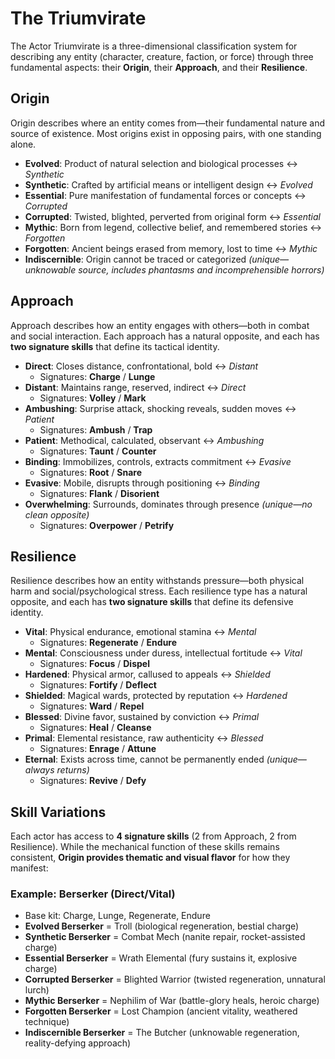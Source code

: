 # The Triumvirate

The Actor Triumvirate is a three-dimensional classification system for describing any entity (character, creature, faction, or force) through three fundamental aspects: their **Origin**, their **Approach**, and their **Resilience**.

## Origin

Origin describes where an entity comes from—their fundamental nature and source of existence. Most origins exist in opposing pairs, with one standing alone.

* **Evolved**: Product of natural selection and biological processes ↔ *Synthetic*
* **Synthetic**: Crafted by artificial means or intelligent design ↔ *Evolved*
* **Essential**: Pure manifestation of fundamental forces or concepts ↔ *Corrupted*
* **Corrupted**: Twisted, blighted, perverted from original form ↔ *Essential*
* **Mythic**: Born from legend, collective belief, and remembered stories ↔ *Forgotten*
* **Forgotten**: Ancient beings erased from memory, lost to time ↔ *Mythic*
* **Indiscernible**: Origin cannot be traced or categorized *(unique—unknowable source, includes phantasms and incomprehensible horrors)*

## Approach

Approach describes how an entity engages with others—both in combat and social interaction. Each approach has a natural opposite, and each has **two signature skills** that define its tactical identity.

* **Direct**: Closes distance, confrontational, bold ↔ *Distant*
  * Signatures: **Charge** / **Lunge**
* **Distant**: Maintains range, reserved, indirect ↔ *Direct*
  * Signatures: **Volley** / **Mark**
* **Ambushing**: Surprise attack, shocking reveals, sudden moves ↔ *Patient*
  * Signatures: **Ambush** / **Trap**
* **Patient**: Methodical, calculated, observant ↔ *Ambushing*
  * Signatures: **Taunt** / **Counter**
* **Binding**: Immobilizes, controls, extracts commitment ↔ *Evasive*
  * Signatures: **Root** / **Snare**
* **Evasive**: Mobile, disrupts through positioning ↔ *Binding*
  * Signatures: **Flank** / **Disorient**
* **Overwhelming**: Surrounds, dominates through presence *(unique—no clean opposite)*
  * Signatures: **Overpower** / **Petrify**

## Resilience

Resilience describes how an entity withstands pressure—both physical harm and social/psychological stress. Each resilience type has a natural opposite, and each has **two signature skills** that define its defensive identity.

* **Vital**: Physical endurance, emotional stamina ↔ *Mental*
  * Signatures: **Regenerate** / **Endure**
* **Mental**: Consciousness under duress, intellectual fortitude ↔ *Vital*
  * Signatures: **Focus** / **Dispel**
* **Hardened**: Physical armor, callused to appeals ↔ *Shielded*
  * Signatures: **Fortify** / **Deflect**
* **Shielded**: Magical wards, protected by reputation ↔ *Hardened*
  * Signatures: **Ward** / **Repel**
* **Blessed**: Divine favor, sustained by conviction ↔ *Primal*
  * Signatures: **Heal** / **Cleanse**
* **Primal**: Elemental resistance, raw authenticity ↔ *Blessed*
  * Signatures: **Enrage** / **Attune**
* **Eternal**: Exists across time, cannot be permanently ended *(unique—always returns)*
  * Signatures: **Revive** / **Defy**

## Skill Variations

Each actor has access to **4 signature skills** (2 from Approach, 2 from Resilience). While the mechanical function of these skills remains consistent, **Origin provides thematic and visual flavor** for how they manifest:

### Example: Berserker (Direct/Vital)

* Base kit: Charge, Lunge, Regenerate, Endure
* **Evolved Berserker** = Troll (biological regeneration, bestial charge)
* **Synthetic Berserker** = Combat Mech (nanite repair, rocket-assisted charge)
* **Essential Berserker** = Wrath Elemental (fury sustains it, explosive charge)
* **Corrupted Berserker** = Blighted Warrior (twisted regeneration, unnatural lurch)
* **Mythic Berserker** = Nephilim of War (battle-glory heals, heroic charge)
* **Forgotten Berserker** = Lost Champion (ancient vitality, weathered technique)
* **Indiscernible Berserker** = The Butcher (unknowable regeneration, reality-defying approach)
